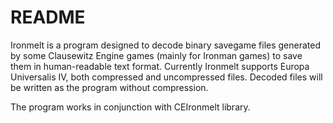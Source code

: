 # README #

Ironmelt is a program designed to decode binary savegame files generated by some Clausewitz Engine games (mainly for Ironman games) to save them in human-readable text format.
Currently Ironmelt supports Europa Universalis IV, both compressed and uncompressed files. Decoded files will be written as the program without compression.

The program works in conjunction with CEIronmelt library.